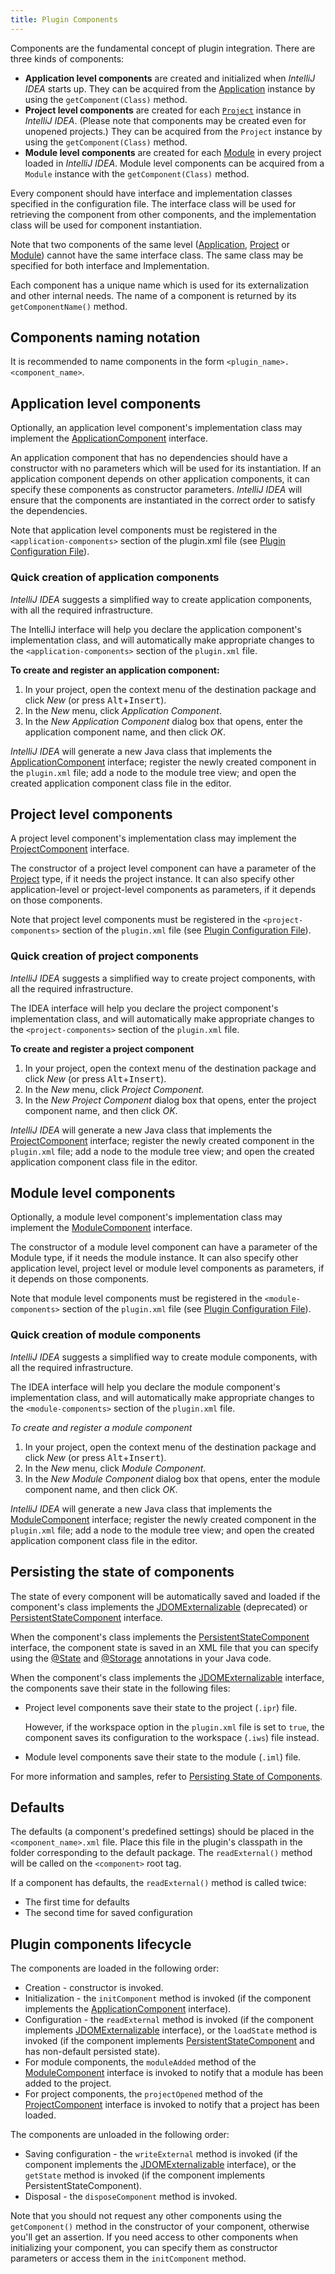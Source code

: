 ```yaml
---
title: Plugin Components
---
```


Components are the fundamental concept of plugin integration. There are three kinds of components:

* **Application level components** are created and initialized when *IntelliJ IDEA* starts up. They can be acquired from the [Application](https://upsource.jetbrains.com/idea-community/file/1731d054af4ca27aa827c03929e27eeb0e6a8366/platform/core-api/src/com/intellij/openapi/application/Application.java) instance by using the `getComponent(Class)` method.
* **Project level components** are created for each [`Project`](https://upsource.jetbrains.com/idea-community/file/1731d054af4ca27aa827c03929e27eeb0e6a8366/platform/core-api/src/com/intellij/openapi/project/Project.java) instance in *IntelliJ IDEA*. (Please note that components may be created even for unopened projects.) They can be acquired from the `Project` instance by using the `getComponent(Class)` method.
* **Module level components** are created for each [Module](https://upsource.jetbrains.com/idea-community/file/1731d054af4ca27aa827c03929e27eeb0e6a8366/platform/core-api/src/com/intellij/openapi/module/Module.java) in every project loaded in *IntelliJ IDEA*.
Module level components can be acquired from a `Module` instance with the `getComponent(Class)` method.

Every component should have interface and implementation classes specified in the configuration file. The interface class will be used for retrieving the component from other components, and the implementation class will be used for component instantiation.

Note that two components of the same level ([Application](https://upsource.jetbrains.com/idea-community/file/1731d054af4ca27aa827c03929e27eeb0e6a8366/platform/core-api/src/com/intellij/openapi/application/Application.java), [Project](https://upsource.jetbrains.com/idea-community/file/1731d054af4ca27aa827c03929e27eeb0e6a8366/platform/core-api/src/com/intellij/openapi/project/Project.java) or [Module](https://upsource.jetbrains.com/idea-community/file/1731d054af4ca27aa827c03929e27eeb0e6a8366/platform/core-api/src/com/intellij/openapi/module/Module.java)) cannot have the same interface class. The same class may be specified for both interface and Implementation.

Each component has a unique name which is used for its externalization and other internal needs. The name of a component is returned by its `getComponentName()` method.

## Components naming notation

It is recommended to name components in the form `<plugin_name>.<component_name>`.

## Application level components

Optionally, an application level component's implementation class may implement the [ApplicationComponent](https://upsource.jetbrains.com/idea-community/file/1731d054af4ca27aa827c03929e27eeb0e6a8366/platform/core-api/src/com/intellij/openapi/components/ApplicationComponent.java) interface.

An application component that has no dependencies should have a constructor with no parameters which will be used for its instantiation. If an application component depends on other application components, it can specify these components as constructor parameters. *IntelliJ IDEA* will ensure that the components are instantiated in the correct order to satisfy the dependencies.

Note that application level components must be registered in the `<application-components>` section of the plugin.xml file (see [Plugin Configuration File](plugin_configuration_file.md)).

### Quick creation of application components

*IntelliJ IDEA* suggests a simplified way to create application components, with all the required infrastructure.

The IntelliJ interface will help you declare the application component's implementation class, and will automatically make appropriate changes to the `<application-components>` section of the `plugin.xml` file.

**To create and register an application component:**

1. In your project, open the context menu of the destination package and click *New* (or press <kbd>Alt</kbd>+<kbd>Insert</kbd>).
2. In the *New* menu, click *Application Component*.
3. In the *New Application Component* dialog box that opens, enter the application component name, and then click *OK*.

*IntelliJ IDEA* will generate a new Java class that implements the [ApplicationComponent](https://upsource.jetbrains.com/idea-community/file/1731d054af4ca27aa827c03929e27eeb0e6a8366/platform/core-api/src/com/intellij/openapi/components/ApplicationComponent.java) interface; register the newly created component in the `plugin.xml` file; add a node to the module tree view; and open the created application component class file in the editor.

## Project level components

A project level component's implementation class may implement the [ProjectComponent](https://upsource.jetbrains.com/idea-community/file/1731d054af4ca27aa827c03929e27eeb0e6a8366/platform/core-api/src/com/intellij/openapi/components/ProjectComponent.java) interface.

The constructor of a project level component can have a parameter of the [Project](https://upsource.jetbrains.com/idea-community/file/1731d054af4ca27aa827c03929e27eeb0e6a8366/platform/core-api/src/com/intellij/openapi/project/Project.java) type, if it needs the project instance.  It can also specify other application-level or project-level components as parameters, if it depends on those components.

Note that project level components must be registered in the `<project-components>` section of the `plugin.xml` file (see [Plugin Configuration File](plugin_configuration_file.md)).

### Quick creation of project components

 <!--TODO Link to demo source code -->
*IntelliJ IDEA* suggests a simplified way to create project components, with all the required infrastructure.

The IDEA interface will help you declare the project component's implementation class, and will automatically make appropriate changes to the `<project-components>` section of the `plugin.xml` file.

**To create and register a project component**

1. In your project, open the context menu of the destination package and click *New* (or press <kbd>Alt</kbd>+<kbd>Insert</kbd>).
2. In the *New* menu, click *Project Component*.
3. In the *New Project Component* dialog box that opens, enter the project component name, and then click *OK*.

*IntelliJ IDEA* will generate a new Java class that implements the [ProjectComponent](https://upsource.jetbrains.com/idea-community/file/1731d054af4ca27aa827c03929e27eeb0e6a8366/platform/core-api/src/com/intellij/openapi/components/ProjectComponent.java) interface; register the newly created component in the `plugin.xml` file; add a node to the module tree view; and open the created application component class file in the editor.

## Module level components

Optionally, a module level component's implementation class may implement the [ModuleComponent](https://upsource.jetbrains.com/idea-community/file/1731d054af4ca27aa827c03929e27eeb0e6a8366/platform/core-api/src/com/intellij/openapi/module/ModuleComponent.java) interface.

The constructor of a module level component can have a parameter of the Module type, if it needs the module instance. It can also specify other application level, project level or module level components as parameters, if it depends on those components.

Note that module level components must be registered in the `<module-components>` section of the `plugin.xml` file (see [Plugin Configuration File](plugin_configuration_file.md)).

### Quick creation of module components

*IntelliJ IDEA* suggests a simplified way to create module components, with all the required infrastructure.

The IDEA interface will help you declare the module component's implementation class, and will automatically make appropriate changes to the `<module-components>` section of the `plugin.xml` file.

*To create and register a module component*

1. In your project, open the context menu of the destination package and click *New* (or press <kbd>Alt</kbd>+<kbd>Insert</kbd>).
2. In the *New* menu, click *Module Component*.
3. In the *New Module Component* dialog box that opens, enter the module component name, and then click *OK*.

*IntelliJ IDEA* will generate a new Java class that implements the [ModuleComponent](https://upsource.jetbrains.com/idea-community/file/1731d054af4ca27aa827c03929e27eeb0e6a8366/platform/core-api/src/com/intellij/openapi/module/ModuleComponent.java) interface; register the newly created component in the `plugin.xml` file; add a node to the module tree view; and open the created application component class file in the editor.

## Persisting the state of components

The state of every component will be automatically saved and loaded if the component's class implements the [JDOMExternalizable](https://upsource.jetbrains.com/idea-community/file/1731d054af4ca27aa827c03929e27eeb0e6a8366/platform/util/src/com/intellij/openapi/util/JDOMExternalizable.java) (deprecated) or [PersistentStateComponent](https://upsource.jetbrains.com/idea-community/file/1731d054af4ca27aa827c03929e27eeb0e6a8366/platform/core-api/src/com/intellij/openapi/components/PersistentStateComponent.java) interface.

When the component's class implements the [PersistentStateComponent](https://upsource.jetbrains.com/idea-community/file/1731d054af4ca27aa827c03929e27eeb0e6a8366/platform/core-api/src/com/intellij/openapi/components/PersistentStateComponent.java) interface, the component state is saved in an XML file that you can specify using the [@State](https://upsource.jetbrains.com/idea-community/file/1731d054af4ca27aa827c03929e27eeb0e6a8366/platform/projectModel-api/src/com/intellij/openapi/components/State.java) and [@Storage](https://upsource.jetbrains.com/idea-community/file/1731d054af4ca27aa827c03929e27eeb0e6a8366/platform/projectModel-api/src/com/intellij/openapi/components/Storage.java) annotations in your Java code.

When the component's class implements the [JDOMExternalizable](https://upsource.jetbrains.com/idea-community/file/1731d054af4ca27aa827c03929e27eeb0e6a8366/platform/util/src/com/intellij/openapi/util/JDOMExternalizable.java) interface, the components save their state in the following files:

* Project level components save their state to the project (`.ipr`) file.
 
  However, if the workspace option in the `plugin.xml` file is set to `true`, the component saves its configuration to the workspace (`.iws`) file instead.

* Module level components save their state to the module (`.iml`) file.

For more information and samples, refer to [Persisting State of Components](/basics/persisting_state_of_components.md).

## Defaults

The defaults (a component's predefined settings) should be placed in the `<component_name>.xml` file. Place this file in the plugin's classpath in the folder corresponding to the default package. The `readExternal()` method will be called on the `<component>` root tag.

If a component has defaults, the `readExternal()` method is called twice:

* The first time for defaults
* The second time for saved configuration

## Plugin components lifecycle

The components are loaded in the following order:

* Creation - constructor is invoked.
* Initialization - the `initComponent` method is invoked (if the component implements the [ApplicationComponent](https://upsource.jetbrains.com/idea-community/file/1731d054af4ca27aa827c03929e27eeb0e6a8366/platform/core-api/src/com/intellij/openapi/components/ApplicationComponent.java) interface).
* Configuration - the `readExternal` method is invoked (if the component implements [JDOMExternalizable](https://upsource.jetbrains.com/idea-community/file/1731d054af4ca27aa827c03929e27eeb0e6a8366/platform/util/src/com/intellij/openapi/util/JDOMExternalizable.java) interface), or the `loadState` method is invoked (if the component implements [PersistentStateComponent](https://upsource.jetbrains.com/idea-community/file/1731d054af4ca27aa827c03929e27eeb0e6a8366/platform/core-api/src/com/intellij/openapi/components/PersistentStateComponent.java) and has non-default persisted state).
* For module components, the `moduleAdded` method of the [ModuleComponent](https://upsource.jetbrains.com/idea-community/file/1731d054af4ca27aa827c03929e27eeb0e6a8366/platform/core-api/src/com/intellij/openapi/module/ModuleComponent.java) interface is invoked to notify that a module has been added to the project.
* For project components, the `projectOpened` method of the [ProjectComponent](https://upsource.jetbrains.com/idea-community/file/1731d054af4ca27aa827c03929e27eeb0e6a8366/platform/core-api/src/com/intellij/openapi/components/ProjectComponent.java) interface is invoked to notify that a project has been loaded.

The components are unloaded in the following order:

* Saving configuration - the `writeExternal` method is invoked (if the component implements the [JDOMExternalizable](https://upsource.jetbrains.com/idea-community/file/1731d054af4ca27aa827c03929e27eeb0e6a8366/platform/util/src/com/intellij/openapi/util/JDOMExternalizable.java) interface), or the `getState` method is invoked (if the component implements PersistentStateComponent).
* Disposal - the `disposeComponent` method is invoked.

Note that you should not request any other components using the `getComponent()` method in the constructor of your component, otherwise you'll get an assertion. If you need access to other components when initializing your component, you can specify them as constructor parameters or access them in the `initComponent` method.
